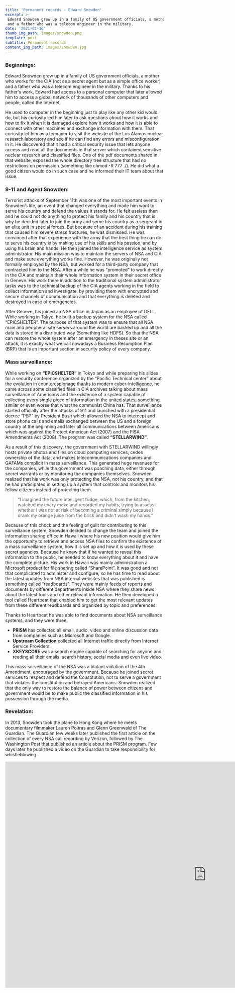 ```yaml
---
title: 'Permanent records - Edward Snowden'
excerpt: >-
 Edward Snowden grew up in a family of US government officials, a mother who works for the CIA (not as a secret agent but as a simple office worker) 
 and a father who was a telecom engineer in the military. 
date: '2021-01-16'
thumb_img_path: images/snowden.png
template: post
subtitle: Permanent records
content_img_path: images/snowden.jpg
---
```



### Beginnings: 

Edward Snowden grew up in a family of US government officials, a mother who works for the CIA (not as a secret agent but as a simple office worker) and a father who was a telecom engineer in the military. Thanks to his father's work, Edward had access to a personal computer that later allowed him to access a global network of thousands of other computers and people, called the Internet. 

He used to computer in the beginning just to play like any other kid would do, but his curiosity led him later to ask questions about how it works and how to fix it when it is damaged explore how it works and how it is able to connect with other machines and exchange information with them. 
That curiosity let him as a teenager to visit the website of the Los Alamos nuclear research laboratory and see if he can find any errors and misconfiguration in it. He discovered that it had a critical security issue that lets anyone access and read all the documents in that server which contained sensitive nuclear research and classified files. One of the pdf documents shared in that website, exposed the whole directory tree structure that had no restrictions on permission (something like chmod -R 777 ./). He did what a good citizen would do in such case and he informed their IT team about that issue. 

### 9-11 and Agent Snowden: 

Terrorist attacks of September 11th  was one of the most important  events in Snowden’s life, an event that changed everything and made him want to serve his country and defend the values it stands for. He felt useless then and he could not do anything to protect his family and his country that is why he decided later to join the army and serve his country as a sergeant in an elite unit in special forces. But because of an accident during his training that caused him severe stress fractures, he was dismissed. 
He was convinced after that experience with the army that the best thing he can do to serve his country is by making use of his skills and his passion, and by using his brain and hands. He then joined the intelligence service as system administrator. His main mission was to maintain the servers of NSA and CIA and make sure everything works fine. 
However, he was originally not formally employed by the NSA, but worked for a third-party company that contracted him to the NSA.  After a while he was “promoted” to work directly in the CIA and maintain their whole information system in their secret office in Geneve. His work there in addition to the traditional system administrator tasks was to the technical backup of the CIA agents working in the field to collect information and investigate, by providing them with encrypted and secure channels of communication and that everything is deleted and destroyed in case of emergencies.

After Geneve, his joined an NSA office in Japan as an employee of DELL. While working in Tokyo, he built a backup system for the NSA called “EPICSHELTER”. The purpose of that system was to ensure that all NSA main and peripheral site servers around the world are backed up and all the data is stored in a distributed way (Something like HDFS). So that the NSA can restore the whole system after an emergency in theses site or an attack, it is exactly what we call nowadays a Business Resumption Plan (BRP) that is an important section in security policy of every company.

### Mass surveillance:

While working on **“EPICSHELTER”** in Tokyo and while preparing his slides for a security conference organized by the “Pacific Technical center” about the evolution in counterespionage thanks to modern cyber-intelligence, he came across some classified files in CIA archives talking about mass surveillance of Americans and the existence of a system capable of collecting every single piece of information in the united states, something similar or even worse that what the communist China has.
That surveillance started officially after the attacks of 911 and launched with a presidential decree “PSP” by President Bush which allowed the NSA to intercept and store phone calls and emails exchanged between the US and a foreign country at the beginning and later all communications between Americans which was against the Protect American Act (2007) and the FISA Amendments Act (2008). The program was called **“STELLARWIND”**.

As a result of this discovery, the government with STELLARWIND willingly hosts private photos and files on cloud computing services, cedes ownership of the data, and makes telecommunications companies and GAFAMs complicit in mass surveillance. This generated huge revenues for the companies, while the government was poaching data, either through secret warrants or by monitoring the companies themselves.
Snowden realized that his work was only protecting the NSA, not his country, and that he had participated in setting up a system that controls and monitors his fellow citizens instead of protecting them.
> “I imagined the future intelligent fridge, which, from the kitchen, watched my every move and recorded my habits, trying to assess whether I was not at risk of becoming a criminal simply because I drank my orange juice from the brick and didn't wash my hands.” 

Because of this chock and the feeling of guilt for contributing to this surveillance system, Snowden decided to change the team and joined the information sharing office in Hawaii where his new position would give him the opportunity to retrieve and access NSA files to confirm the existence of a mass surveillance system, how it is set up and how it is used by these secret agencies. Because he knew that if he wanted to reveal this information to the public, he needed to know everything about it and have the complete picture. 
His work in Hawaii was mainly administration a Microsoft product for file sharing called “SharePoint”. It was good and not that complicated to administer and configure, so he has time to read about the latest updates from NSA internal websites that was published is something called “readboards”. They were mainly feeds of reports and documents by different departments inside NSA where they share news about the latest tools and other relevant information. He then developed a tool called Heartbeat that enabled him to get the most relevant updates from these different readboards and organized by topic and preferences.

Thanks to Heartbeat he was able to find documents about NSA surveillance systems, and they were three: 
- **PRISM** has collected all email, audio, video and online discussion data from companies such as Microsoft and Google.
- **Upstream Collection** collected all Internet traffic directly from Internet Service Providers.
- **XKEYSCORE** was a search engine capable of searching for anyone and reading all their emails, search history, social media and even live video.

This mass surveillance of the NSA was a blatant violation of the 4th Amendment, encouraged by the government. Because he joined secret services to respect and defend the Constitution, not to serve a government that violates the constitution and betrayed Americans. Snowden realized that the only way to restore the balance of power between citizens and government would be to make public the classified information in his possession through the media.

### Revelation:

In 2013, Snowden took the plane to Hong Kong where he meets documentary filmmaker Lauren Poitras and Glenn Greenwald of The Guardian. The Guardian few weeks later published the first article on the collection of every NSA call recording by Verizon, followed by The Washington Post that published an article about the PRISM program.  Few days later he published a video on the Guardian to take responsibility for whistleblowing.

<iframe width="1280" height="720" src="https://www.youtube.com/embed/0hLjuVyIIrs" frameborder="0" allow="accelerometer; autoplay; clipboard-write; encrypted-media; gyroscope; picture-in-picture" allowfullscreen></iframe>


